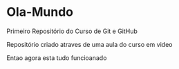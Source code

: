 # Ola-Mundo
Primeiro Repositório do Curso de Git e GitHub

Repositório criado atraves de uma aula do curso em video

Entao agora esta tudo funcioanado